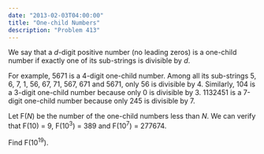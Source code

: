 ```yaml
---
date: "2013-02-03T04:00:00"
title: "One-child Numbers"
description: "Problem 413"
---
```


<p>We say that a <var>d</var>-digit positive number (no leading zeros) is a one-child number if exactly one of its sub-strings is divisible by <var>d</var>.</p>
<p>For example, 5671 is a 4-digit one-child number. Among all its sub-strings 5, 6, 7, 1, 56, 67, 71, 567, 671 and 5671, only 56 is divisible by 4.
Similarly, 104 is a 3-digit one-child number because only 0 is divisible by 3.
1132451 is a 7-digit one-child number because only 245 is divisible by 7.</p>
<p>Let F(<var>N</var>) be the number of the one-child numbers less than <var>N</var>.
We can verify that F(10) = 9, F(10<sup>3</sup>) = 389 and F(10<sup>7</sup>) = 277674.</p>
<p>Find F(10<sup>19</sup>).</p>

